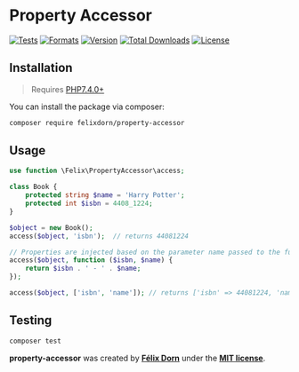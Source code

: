 # Property Accessor

[![Tests](https://github.com/felixdorn/property-accessor/actions/workflows/tests.yml/badge.svg?branch=master)](https://github.com/felixdorn/property-accessor/actions/workflows/tests.yml)
[![Formats](https://github.com/felixdorn/property-accessor/actions/workflows/formats.yml/badge.svg?branch=master)](https://github.com/felixdorn/property-accessor/actions/workflows/formats.yml)
[![Version](https://poser.pugx.org/felixdorn/property-accessor/version)](//packagist.org/packages/felixdorn/property-accessor)
[![Total Downloads](https://poser.pugx.org/felixdorn/property-accessor/downloads)](//packagist.org/packages/felixdorn/property-accessor)
[![License](https://poser.pugx.org/felixdorn/property-accessor/license)](//packagist.org/packages/felixdorn/property-accessor)

## Installation

> Requires [PHP7.4.0+](https://php.net/releases)

You can install the package via composer:

```bash
composer require felixdorn/property-accessor
```

## Usage

```php
use function \Felix\PropertyAccessor\access;

class Book {
    protected string $name = 'Harry Potter';
    protected int $isbn = 4408_1224;
}

$object = new Book();
access($object, 'isbn');  // returns 44081224 

// Properties are injected based on the parameter name passed to the function.
access($object, function ($isbn, $name) {
    return $isbn . ' - ' . $name;
});

access($object, ['isbn', 'name']); // returns ['isbn' => 44081224, 'name' => 'Harry Potter']
```

## Testing

```bash
composer test
```

**property-accessor** was created by **[Félix Dorn](https://twitter.com/afelixdorn)** under the **[MIT license](https://opensource.org/licenses/MIT)**.
